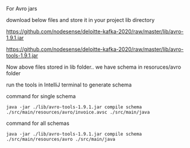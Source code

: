For Avro jars

download below files and store it in your project lib directory

https://github.com/nodesense/deloitte-kafka-2020/raw/master/lib/avro-1.9.1.jar

https://github.com/nodesense/deloitte-kafka-2020/raw/master/lib/avro-tools-1.9.1.jar



Now above files stored in lib folder.. we have schema in resoruces/avro folder

run the tools in IntelliJ terminal to generate schema

command for single schema 

```
java -jar ./lib/avro-tools-1.9.1.jar compile schema ./src/main/resources/avro/invoice.avsc ./src/main/java
```

command for all schemas 

```
java -jar ./lib/avro-tools-1.9.1.jar compile schema ./src/main/resources/avro ./src/main/java
```
